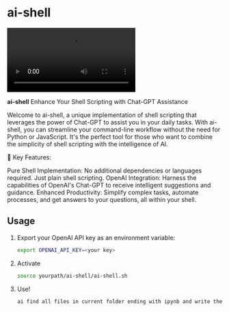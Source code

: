 # ai-shell

![ai-shell](https://github.com/philipkopylov/ai-shell/blob/main/assets/ai-shell.mp4)


**ai-shell** Enhance Your Shell Scripting with Chat-GPT Assistance

Welcome to ai-shell, a unique implementation of shell scripting that leverages the power of Chat-GPT to assist you in your daily tasks. With ai-shell, you can streamline your command-line workflow without the need for Python or JavaScript. It's the perfect tool for those who want to combine the simplicity of shell scripting with the intelligence of AI.

🚀 Key Features:

Pure Shell Implementation: No additional dependencies or languages required. Just plain shell scripting.
OpenAI Integration: Harness the capabilities of OpenAI's Chat-GPT to receive intelligent suggestions and guidance.
Enhanced Productivity: Simplify complex tasks, automate processes, and get answers to your questions, all within your shell.

## Usage

1. Export your OpenAI API key as an environment variable:
   ```sh
   export OPENAI_API_KEY=<your key>
   
2. Activate
   ```sh
   source yourpath/ai-shell/ai-shell.sh

3. Use! 
   ```sh
   ai find all files in current folder ending with ipynb and write their names to myipybs.txt
